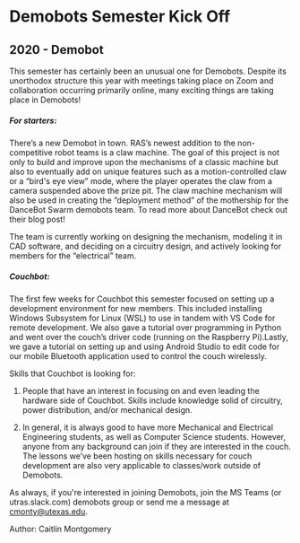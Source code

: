 # Demobots Semester Kick Off
## 2020 - Demobot

This semester has certainly been an unusual one for Demobots. Despite its unorthodox structure this year with meetings taking place on Zoom and collaboration occurring primarily online, many exciting things are taking place in Demobots! <!--more-->

##### For starters:

There’s a new Demobot in town. RAS’s newest addition to the non-competitive robot teams is a claw machine. The goal of this project is not only to build and improve upon the mechanisms of a classic machine but also to eventually add on unique features such as a motion-controlled claw or a “bird's eye view” mode, where the player operates the claw from a camera suspended above the prize pit. The claw machine mechanism will also be used in creating the “deployment method” of the mothership for the DanceBot Swarm demobots team. To read more about DanceBot check out their blog post!

The team is currently working on designing the mechanism, modeling it in CAD software, and deciding on a circuitry design, and actively looking for members for the “electrical” team.

##### Couchbot:

The first few weeks for Couchbot this semester focused on setting up a development environment for new members. This included installing Windows Subsystem for Linux (WSL) to use in tandem with VS Code for remote development. We also gave a tutorial over programming in Python and went over the couch’s driver code (running on the Raspberry Pi).Lastly, we gave a tutorial on setting up and using Android Studio to edit code for our mobile Bluetooth application used to control the couch wirelessly.

Skills that Couchbot is looking for:

1. People that have an interest in focusing on and even leading the hardware side of Couchbot. Skills include knowledge solid of circuitry, power distribution, and/or mechanical design.

2. In general, it is always good to have more Mechanical and Electrical Engineering students, as well as Computer Science students. However, anyone from any background can join if they are interested in the couch. The lessons we’ve been hosting on skills necessary for couch development are also very applicable to classes/work outside of Demobots.

As always, if you're interested in joining Demobots, join the MS Teams (or utras.slack.com) demobots group or send me a message at cmonty@utexas.edu.

Author: Caitlin Montgomery
